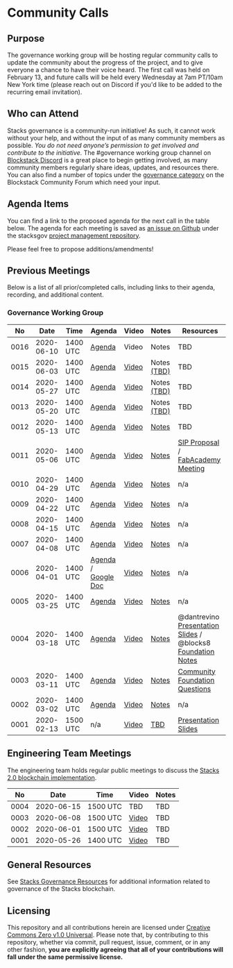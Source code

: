 # Community Calls

## Purpose

The governance working group will be hosting regular community calls to update the community about the progress of the project, and to give everyone a chance to have their voice heard. The first call was held on February 13, and future calls will be held every Wednesday at 7am PT/10am New York time (please reach out on Discord if you'd like to be added to the recurring email invitation).

## Who can Attend

Stacks governance is a community-run initiative! As such, it cannot work without your help, and without the input of as many community members as possible. _You do not need anyone’s permission to get involved and contribute to the initiative._ The #governance working group channel on [Blockstack Discord](https://discordapp.com/invite/ny6wGkx) is a great place to begin getting involved, as many community members regularly share ideas, updates, and resources there. You can also find a number of topics under the [governance category](https://forum.blockstack.org/c/governance) on the Blockstack Community Forum which need your input.

## Agenda Items

You can find a link to the proposed agenda for the next call in the table below. The agenda for each meeting is saved as [an issue on Github](https://github.com/stacksgov/pm/issues) under the stacksgov [project management repository](https://github.com/stacksgov/pm).

Please feel free to propose additions/amendments!

## Previous Meetings

Below is a list of all prior/completed calls, including links to their agenda, recording, and additional content.

### Governance Working Group

| No   | Date       | Time | Agenda  | Video | Notes | Resources |
| ---- | ---------- | ---- | ------- | ----- | ----- | ---- |
| 0016 | 2020-06-10 | 1400 UTC | [Agenda](https://github.com/stacksgov/pm/issues/58) | Video | Notes | TBD |
| 0015 | 2020-06-03 | 1400 UTC | [Agenda](https://github.com/stacksgov/pm/issues/50) | [Video](https://youtu.be/5dISVmdBe3g) | Notes [(TBD)](https://github.com/stacksgov/pm/issues/57) | TBD |
| 0014 | 2020-05-27 | 1400 UTC | [Agenda](https://github.com/stacksgov/pm/issues/46) | [Video](https://youtu.be/SUASurbAyzI) | Notes [(TBD)](https://github.com/stacksgov/pm/issues/55) | TBD |
| 0013 | 2020-05-20 | 1400 UTC | [Agenda](https://github.com/stacksgov/pm/issues/41) | [Video](https://youtu.be/ULdXgtrjb-8) | Notes [(TBD)](https://github.com/stacksgov/pm/issues/47) | TBD |
| 0012 | 2020-05-13 | 1400 UTC | [Agenda](https://github.com/stacksgov/pm/issues/39) | [Video](https://youtu.be/daxesAKFa6I) | [Notes](https://github.com/stacksgov/resources/blob/master/calls/notes/2020-05-20-Meeting-0012.md) | TBD |
| 0011 | 2020-05-06 | 1400 UTC | [Agenda](https://github.com/stacksgov/pm/issues/37) | [Video](https://youtu.be/jCiJiifOYok) | [Notes](https://github.com/stacksgov/resources/blob/master/calls/notes/2020-05-06-Meeting-0011.md) | [SIP Proposal](https://docs.google.com/document/d/1huF3u6BlrEapbjw77wGp_lq3d3kC17ZugCalvpN8M3U/edit?usp=sharing) / [FabAcademy Meeting](https://paper.dropbox.com/doc/Meeting-wTomas-DiezPrimavera-Connection--AzeCC~olgxmajJhWv49zT9~NAg-vgftHgoR26II8R3CGpi4h) |
| 0010 | 2020-04-29 | 1400 UTC | [Agenda](https://github.com/stacksgov/pm/issues/35)  | [Video](https://youtu.be/f7nUMpUzu5E)  | [Notes](https://github.com/stacksgov/resources/blob/master/calls/notes/2020-04-29-Meeting-0010.md)   | n/a |
| 0009 | 2020-04-22 | 1400 UTC | [Agenda](https://github.com/stacksgov/pm/issues/31) | [Video](https://youtu.be/TwkrWMA7Eo0) | [Notes](https://github.com/stacksgov/resources/blob/master/calls/notes/2020-04-22-Meeting-0009.md) |  n/a |
| 0008 | 2020-04-15 | 1400 UTC | [Agenda](https://github.com/stacksgov/pm/issues/25)  | [Video](https://youtu.be/Pubkhn-reDk)  | [Notes](https://github.com/stacksgov/resources/blob/master/calls/notes/2020-04-15-Meeting-0008.md)   |  n/a |
| 0007 | 2020-04-08 | 1400 UTC | [Agenda](https://github.com/stacksgov/pm/issues/24) | [Video](https://youtu.be/-5BrfFvPvD4) | [Notes](https://github.com/stacksgov/resources/blob/master/calls/notes/2020-04-08-Meeting-0007.md) | n/a |
| 0006 | 2020-04-01 | 1400 UTC | [Agenda](https://github.com/stacksgov/pm/issues/19) / [Google Doc](https://docs.google.com/document/d/1Lr9zOLWO5Xtg31M-dKaVXREYcyQn_zCepwPlErD3pvg/edit) | [Video](https://youtu.be/ALeaUzwxTe8) | [Notes](https://github.com/stacksgov/resources/blob/master/calls/notes/2020-04-01-Meeting-0006.md) | n/a |
| 0005 | 2020-03-25 | 1400 UTC | [Agenda](https://github.com/stacksgov/pm/issues/16)  | [Video](https://youtu.be/gpw6byKPeIw)  | [Notes](https://github.com/stacksgov/resources/blob/master/calls/notes/2020-03-25-Meeting-0005.md)  | n/a  |
| 0004 | 2020-03-18 | 1400 UTC | [Agenda](https://github.com/stacksgov/pm/issues/9)  | [Video](https://youtu.be/u8lZsVFCFtc)  | [Notes](https://github.com/stacksgov/resources/blob/master/calls/notes/2020-03-18-Meeting-0004.md)  | @dantrevino [Presentation Slides](https://slides.com/dantrevino/blockstack-governance) / @blocks8 [Foundation Notes](https://docs.google.com/document/d/125MQTwpP9oooAUSES4U_HTcVJ02lVOR7A1IWEC3jh3g/edit?usp=sharing) |
| 0003 | 2020-03-11 | 1400 UTC | [Agenda](https://github.com/stacksgov/pm/issues/5) | [Video](https://youtu.be/d7cGndifjR0)  | [Notes](https://github.com/stacksgov/resources/blob/master/calls/notes/2020-03-11-Meeting-0003.md)  | [Community Foundation Questions](https://github.com/stacksgov/pm/issues/11)  |
| 0002 | 2020-03-02 | 1400 UTC | [Agenda](https://github.com/stacksgov/pm/issues/3) | [Video](https://youtu.be/jAEHyq4TKeI)  | [Notes](https://github.com/stacksgov/pm/issues/3#issuecomment-593482885)  | n/a |
| 0001 | 2020-02-13 | 1500 UTC | n/a | [Video](https://youtu.be/GilQ9qU4Sa0) | [TBD](https://github.com/stacksgov/resources/issues/16) | [Presentation Slides](20200213_community_call_001.pdf) |

## Engineering Team Meetings

The engineering team holds regular public meetings to discuss the [Stacks 2.0 blockchain implementation](https://github.com/blockstack/stacks-blockchain).

| No   | Date       | Time | Video | Notes |
| ---- | ---------- | ---- | ----- | ----- |
| 0004 | 2020-06-15 | 1500 UTC | TBD | TBD |
| 0003 | 2020-06-08 | 1500 UTC | [Video](https://youtu.be/byktpBjVYU0) | TBD |
| 0002 | 2020-06-01 | 1500 UTC | [Video](https://youtu.be/ImUaan5kaU0) | TBD |
| 0001 | 2020-05-26 | 1400 UTC | [Video](https://youtu.be/60JqCcCNEPg) | TBD |

## General Resources

See [Stacks Governance Resources](https://github.com/stacksgov/resources/blob/master/README.md) for additional information related to governance of the Stacks blockchain.

## Licensing

This repository and all contributions herein are licensed under [Creative Commons Zero v1.0 Universal](https://github.com/stacksgov/resources/blob/master/LICENSE). Please note that, by contributing to this repository, whether via commit, pull request, issue, comment, or in any other fashion, **you are explicitly agreeing that all of your contributions will fall under the same permissive license.**
